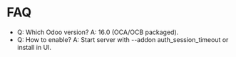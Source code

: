 # FAQ

- Q: Which Odoo version? A: 16.0 (OCA/OCB packaged).
- Q: How to enable? A: Start server with --addon auth_session_timeout or install in UI.
